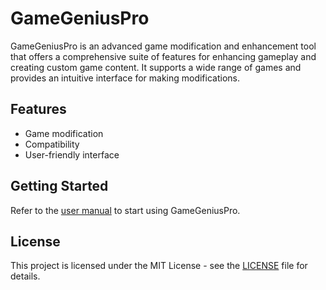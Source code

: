 # GameGeniusPro

GameGeniusPro is an advanced game modification and enhancement tool that offers a comprehensive suite of features for enhancing gameplay and creating custom game content. It supports a wide range of games and provides an intuitive interface for making modifications.

## Features
- Game modification
- Compatibility
- User-friendly interface

## Getting Started
Refer to the [user manual](docs/user_manual.md) to start using GameGeniusPro.

## License
This project is licensed under the MIT License - see the [LICENSE](LICENSE) file for details.
